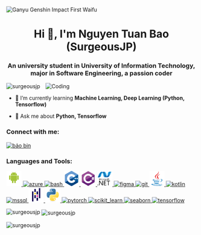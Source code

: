 <!--![Alt text](name-of-gif-file.gif)  ![](ganyu-genshin-impact.gif) -->
<image align="center" alt="Ganyu Genshin Impact First Waifu" src="[https://drive.google.com/uc?id=1FgVvaKZEAP6fU2cWjPTD-4A6RS95Rcv8](https://doc-00-90-docs.googleusercontent.com/docs/securesc/nngng281squng55qqbfs06er4vtesjsa/qqcfqgpo72cskjcnee0e372chg7i28q4/1690355775000/08534616138093233905/08534616138093233905/1uMvZrBd6z8Nhc1RlGLW7PlRJ0egAPK7D?ax=AGtFMPWZo_-Q21iA4Wti4xAPsrrmDVfl5O-TchYgXT4D5mX61FNzn3tLozc2txkFId5F0n1Vtl5aKn5VuQPY-IPN2hoPano1dj8BIVVQVgbzWGyMhtmZUEjKNF0cDZcXB104LQnk40A8HQ9IDrpxjPRbbsSk_Pm5Ul5n2TqzB7WnU1NgNKqan27BmKkLPQ2NUWCXfLiBTjqGJvUHJVTqC57Obd8nyuPzwWCBMVjZrh57Kq4qqIg4buavBRDdf4Jyrg4voJa2NlfU6uzwxjrnOXaC2Ke-TspmmKuVzWeQUJ76HLPEwCA31ongThZCgm6lyFrEdLUc3rV18G3smG5_FQWoWXLxpOGTW_blfFQNOKF-L-lnE5V9EQhFOyvhSOJOwWpmshSOPdwMPGiJPFqhxPHOaCTIe4i04O7IBZEvmkpgNgPYWbGAmZsp_C3WzcHUWnjBUeoScC1yJHTMoAS7tr59ErDaqeYvsIl-a609G_ZzrQ3kD4CWOodAb-NI6ANqkRuIGBSVCwyNFoNfM2FsDJQBm6ylDc6KDLSm6Gnk8otDacCi85t8Uwk0ko4C3qJJz3Pf65sn4q6s9hz97xlRLL_xGSOSs2BgtXZhRyggGq2D44JR-wf8ixgW5AVFJMQBEGM51oFhHnGZWzLcBaQXxqkvubNj7RYFKZxZiBtaiM2hyJsiFS-LplTm3yN8B2s-4YrpJR0_MYomBOXTPxkl2iH2qobNs9zHKbng4aqUN024OOhdST951Vog4ipCP18KSRAjqXMqJg9Qs-1BqKR6cEQvSAxRn7xcCwuKHOx6_ZHjzlMZODgNevyhR6RxCe-5BhYwq1GlKDTR7xTgPRwQMTL9EREeDjGI2elYFZq4KaUcAskL_2HSBAzI99oXw2CWzg2tbSGEdQNkF3WzVGS4OaJ9Pk-00CgQmNiHwx-JNsJ7gQGnT7NeqL7iwDg9XOMPJO3vy3hhnZ6t&uuid=499dde72-5710-4eaf-b54a-e985882cea6d&authuser=0&nonce=sjuv4phs7vqfm&user=08534616138093233905&hash=mem19rdcgof99qt7gska2vlbl8md12i3)">
<h1 align="center">Hi 👋, I'm Nguyen Tuan Bao (SurgeousJP)</h1>
<h3 align="center">An university student in University of Information Technology, major in Software Engineering, a passion coder</h3>
<img align="right" alt="Coding" width="400" src="https://cdn.dribbble.com/users/1162077/screenshots/3848914/programmer.gif">
<p align="left"> <img src="https://komarev.com/ghpvc/?username=surgeousjp&label=Profile%20views&color=0e75b6&style=flat" alt="surgeousjp" /> </p>

- 🌱 I’m currently learning **Machine Learning, Deep Learning (Python, Tensorflow)**

- 💬 Ask me about **Python, Tensorflow**

<h3 align="left">Connect with me:</h3>
<p align="left">
<a href="https://fb.com/bảo bin" target="blank"><img align="center" src="https://raw.githubusercontent.com/rahuldkjain/github-profile-readme-generator/master/src/images/icons/Social/facebook.svg" alt="bảo bin" height="30" width="40" /></a>
</p>

<h3 align="left">Languages and Tools:</h3>
<p align="left"> <a href="https://developer.android.com" target="_blank" rel="noreferrer"> <img src="https://raw.githubusercontent.com/devicons/devicon/master/icons/android/android-original-wordmark.svg" alt="android" width="40" height="40"/> </a> <a href="https://azure.microsoft.com/en-in/" target="_blank" rel="noreferrer"> <img src="https://www.vectorlogo.zone/logos/microsoft_azure/microsoft_azure-icon.svg" alt="azure" width="40" height="40"/> </a> <a href="https://www.gnu.org/software/bash/" target="_blank" rel="noreferrer"> <img src="https://www.vectorlogo.zone/logos/gnu_bash/gnu_bash-icon.svg" alt="bash" width="40" height="40"/> </a> <a href="https://www.w3schools.com/cpp/" target="_blank" rel="noreferrer"> <img src="https://raw.githubusercontent.com/devicons/devicon/master/icons/cplusplus/cplusplus-original.svg" alt="cplusplus" width="40" height="40"/> </a> <a href="https://www.w3schools.com/cs/" target="_blank" rel="noreferrer"> <img src="https://raw.githubusercontent.com/devicons/devicon/master/icons/csharp/csharp-original.svg" alt="csharp" width="40" height="40"/> </a> <a href="https://dotnet.microsoft.com/" target="_blank" rel="noreferrer"> <img src="https://raw.githubusercontent.com/devicons/devicon/master/icons/dot-net/dot-net-original-wordmark.svg" alt="dotnet" width="40" height="40"/> </a> <a href="https://www.figma.com/" target="_blank" rel="noreferrer"> <img src="https://www.vectorlogo.zone/logos/figma/figma-icon.svg" alt="figma" width="40" height="40"/> </a> <a href="https://git-scm.com/" target="_blank" rel="noreferrer"> <img src="https://www.vectorlogo.zone/logos/git-scm/git-scm-icon.svg" alt="git" width="40" height="40"/> </a> <a href="https://www.java.com" target="_blank" rel="noreferrer"> <img src="https://raw.githubusercontent.com/devicons/devicon/master/icons/java/java-original.svg" alt="java" width="40" height="40"/> </a> <a href="https://kotlinlang.org" target="_blank" rel="noreferrer"> <img src="https://www.vectorlogo.zone/logos/kotlinlang/kotlinlang-icon.svg" alt="kotlin" width="40" height="40"/> </a> <a href="https://www.microsoft.com/en-us/sql-server" target="_blank" rel="noreferrer"> <img src="https://www.svgrepo.com/show/303229/microsoft-sql-server-logo.svg" alt="mssql" width="40" height="40"/> </a> <a href="https://pandas.pydata.org/" target="_blank" rel="noreferrer"> <img src="https://raw.githubusercontent.com/devicons/devicon/2ae2a900d2f041da66e950e4d48052658d850630/icons/pandas/pandas-original.svg" alt="pandas" width="40" height="40"/> </a> <a href="https://www.python.org" target="_blank" rel="noreferrer"> <img src="https://raw.githubusercontent.com/devicons/devicon/master/icons/python/python-original.svg" alt="python" width="40" height="40"/> </a> <a href="https://pytorch.org/" target="_blank" rel="noreferrer"> <img src="https://www.vectorlogo.zone/logos/pytorch/pytorch-icon.svg" alt="pytorch" width="40" height="40"/> </a> <a href="https://scikit-learn.org/" target="_blank" rel="noreferrer"> <img src="https://upload.wikimedia.org/wikipedia/commons/0/05/Scikit_learn_logo_small.svg" alt="scikit_learn" width="40" height="40"/> </a> <a href="https://seaborn.pydata.org/" target="_blank" rel="noreferrer"> <img src="https://seaborn.pydata.org/_images/logo-mark-lightbg.svg" alt="seaborn" width="40" height="40"/> </a> <a href="https://www.tensorflow.org" target="_blank" rel="noreferrer"> <img src="https://www.vectorlogo.zone/logos/tensorflow/tensorflow-icon.svg" alt="tensorflow" width="40" height="40"/> </a> </p>

<p><img align="left" src="https://github-readme-stats.vercel.app/api/top-langs?username=surgeousjp&show_icons=true&locale=en&layout=compact" alt="surgeousjp" /></p>

<p>&nbsp;<img align="center" src="https://github-readme-stats.vercel.app/api?username=surgeousjp&show_icons=true&locale=en" alt="surgeousjp" /></p>

<p><img align="center" src="https://github-readme-streak-stats.herokuapp.com/?user=surgeousjp&" alt="surgeousjp" /></p>
